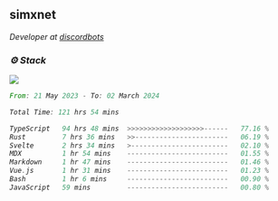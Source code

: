 <h2>simxnet</h2>
<p><em>Developer at <a href="https://github.com/dbotslist">discordbots</a></p>

### ⚙️ Stack
![](https://skillicons.dev/icons?i=git,docker,js,ts,cloudflare,css,deno,express,cpp,rust,arduino,graphql,html,nestjs,react,apollo,bash,lua,nextjs,nodejs,ps,powershell,neovim,postgres,tailwind,prisma)

<!--START_SECTION:waka-->

```rust
From: 21 May 2023 - To: 02 March 2024

Total Time: 121 hrs 54 mins

TypeScript   94 hrs 48 mins  >>>>>>>>>>>>>>>>>>>------   77.16 %
Rust         7 hrs 36 mins   >>-----------------------   06.19 %
Svelte       2 hrs 34 mins   >------------------------   02.10 %
MDX          1 hr 54 mins    -------------------------   01.55 %
Markdown     1 hr 47 mins    -------------------------   01.46 %
Vue.js       1 hr 31 mins    -------------------------   01.23 %
Bash         1 hr 6 mins     -------------------------   00.90 %
JavaScript   59 mins         -------------------------   00.80 %
```

<!--END_SECTION:waka-->


<!--
<p align="center">
     <a href="https://discord.gg/HhybNhchcC"><img src="https://invidget.switchblade.xyz/sejc7TnX6N" align="center" ><a>
</p> 
-->
